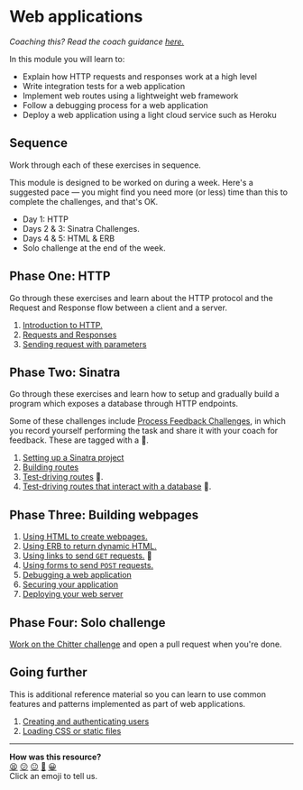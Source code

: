 # Web applications

_Coaching this? Read the coach guidance
[here.](https://github.com/makersacademy/slug/blob/main/materials/universe/databases_web_applications/web_applications/HOW_TO_COACH.x.md)_

In this module you will learn to:
  * Explain how HTTP requests and responses work at a high level
  * Write integration tests for a web application
  * Implement web routes using a lightweight web framework
  * Follow a debugging process for a web application
  * Deploy a web application using a light cloud service such as Heroku

## Sequence

Work through each of these exercises in sequence.

This module is designed to be worked on during a week. Here's a suggested pace — you might
find you need more (or less) time than this to complete the challenges, and that's OK.
 * Day 1: HTTP
 * Days 2 & 3: Sinatra Challenges.
 * Days 4 & 5: HTML & ERB
 * Solo challenge at the end of the week.

## Phase One: HTTP

Go through these exercises and learn about the HTTP protocol and the Request and Response
flow between a client and a server.

1. [Introduction to HTTP.](./http_bites/01_intro_to_http.md)
2. [Requests and Responses](./http_bites/02_requests_and_responses.md)
3. [Sending request with parameters](./http_bites/03_request_parameters.md)

## Phase Two: Sinatra

Go through these exercises and learn how to setup and gradually build a program which
exposes a database through HTTP endpoints.

Some of these challenges include [Process Feedback
Challenges](https://github.com/makersacademy/golden-square/blob/main/pills/process_feedback_challenges.md),
in which you record yourself performing the task and share it with your coach for
feedback. These are tagged with a 📡.

1. [Setting up a Sinatra project](./challenges/01_setting_up_sinatra_project.md)
2. [Building routes](./challenges/02_building_a_route.md)
3. [Test-driving routes](./challenges/03_test_driving_a_route.md) 📡.
4. [Test-driving routes that interact with a
   database](./challenges/04_test_driving_route_with_database.md) 📡.

## Phase Three: Building webpages

1. [Using HTML to create webpages.](./html_challenges/01_page_structure.md)
2. [Using ERB to return dynamic HTML.](./html_challenges/02_using_erb_dynamic_page.md)
3. [Using links to send `GET` requests.](./html_challenges/03_using_links.md) 📡
4. [Using forms to send `POST` requests.](./html_challenges/04_using_forms.md) 
5. [Debugging a web application](./html_challenges/05_debugging.md)
6. [Securing your application](./html_challenges/06_securing_user_input.md)
6. [Deploying your web server](./challenges/07_deploying.md)

## Phase Four: Solo challenge

[Work on the Chitter challenge](https://github.com/makersacademy/chitter-challenge) and
open a pull request when you're done.

## Going further

This is additional reference material so you can learn to use common features and patterns
implemented as part of web applications.

1. [Creating and authenticating users](./pills/user_authentication.md)
2. [Loading CSS or static files](./pills/loading_css_or_static_files.md)

<!-- BEGIN GENERATED SECTION DO NOT EDIT -->

---

**How was this resource?**  
[😫](https://airtable.com/shrUJ3t7KLMqVRFKR?prefill_Repository=makersacademy/web-applications&prefill_File=README.md&prefill_Sentiment=😫) [😕](https://airtable.com/shrUJ3t7KLMqVRFKR?prefill_Repository=makersacademy/web-applications&prefill_File=README.md&prefill_Sentiment=😕) [😐](https://airtable.com/shrUJ3t7KLMqVRFKR?prefill_Repository=makersacademy/web-applications&prefill_File=README.md&prefill_Sentiment=😐) [🙂](https://airtable.com/shrUJ3t7KLMqVRFKR?prefill_Repository=makersacademy/web-applications&prefill_File=README.md&prefill_Sentiment=🙂) [😀](https://airtable.com/shrUJ3t7KLMqVRFKR?prefill_Repository=makersacademy/web-applications&prefill_File=README.md&prefill_Sentiment=😀)  
Click an emoji to tell us.

<!-- END GENERATED SECTION DO NOT EDIT -->
